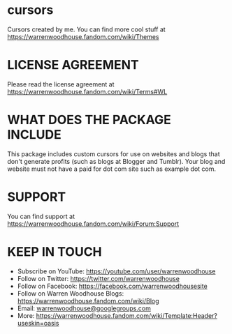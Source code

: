 # cursors
Cursors created by me. You can find more cool stuff at https://warrenwoodhouse.fandom.com/wiki/Themes

# LICENSE AGREEMENT
Please read the license agreement at https://warrenwoodhouse.fandom.com/wiki/Terms#WL

# WHAT DOES THE PACKAGE INCLUDE
This package includes custom cursors for use on websites and blogs that don't generate profits (such as blogs at Blogger and Tumblr). Your blog and website must not have a paid for dot com site such as example dot com.

# SUPPORT
You can find support at https://warrenwoodhouse.fandom.com/wiki/Forum:Support

# KEEP IN TOUCH
* Subscribe on YouTube: https://youtube.com/user/warrenwoodhouse
* Follow on Twitter: https://twitter.com/warrenwoodhouse
* Follow on Facebook: https://facebook.com/warrenwoodhousesite
* Follow on Warren Woodhouse Blogs: https://warrenwoodhouse.fandom.com/wiki/Blog
* Email: warrenwoodhouse@googlegroups.com
* More: https://warrenwoodhouse.fandom.com/wiki/Template:Header?useskin=oasis
